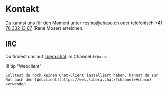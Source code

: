 # Kontakt

Du kannst uns für den Moment unter [resmo@chaso.ch](mailto:resmo@chaso.ch) oder telefonisch [+41 76 332 13 67](tel:+41763321367) (René Moser) erreichen.

## IRC

Du findest uns auf [libera.chat](https://libera.chat) im Channel `#chaso`.

!!! tip "Webclient"

    Solltest du noch keinen Chat-Client installiert haben, kannst du zur Not auch den [Webclient](https://web.libera.chat/?channel=#chaso) verwenden.
